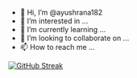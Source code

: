 - 👋 Hi, I’m @ayushrana182
- 👀 I’m interested in ...
- 🌱 I’m currently learning ...
- 💞️ I’m looking to collaborate on ...
- 📫 How to reach me ...

[![GitHub Streak](https://streak-stats.demolab.com/?user=ayushrana182&theme=highcontrast)](https://git.io/streak-stats)

<!---
ayushrana182/ayushrana182 is a ✨ special ✨ repository because its `README.md` (this file) appears on your GitHub profile.
You can click the Preview link to take a look at your changes.
--->
